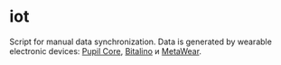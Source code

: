# iot
Script for manual data synchronization. Data is generated by wearable electronic devices: [Pupil Core](https://pupil-labs.com/products/core/), [Bitalino](https://bitalino.com/) и [MetaWear](https://mbientlab.com/).
